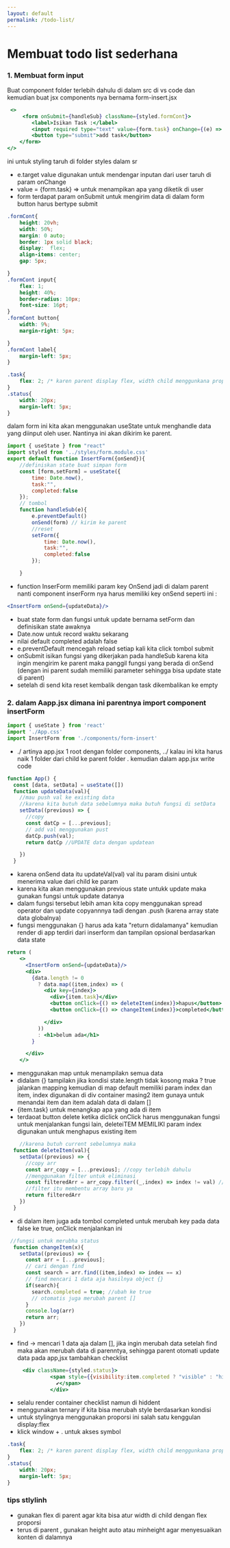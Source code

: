 ```yaml
---
layout: default
permalink: /todo-list/
---
```


# Membuat todo list sederhana
### 1. Membuat form input
Buat component folder terlebih dahulu di dalam src di vs code dan kemudian buat jsx components nya bernama form-insert.jsx
```jsx
 <>
     <form onSubmit={handleSub} className={styled.formCont}>
        <label>Isikan Task :</label>
        <input required type="text" value={form.task} onChange={(e) => setForm({...form,task:e.target.value})}/>
        <button type="submit">add task</button>
    </form>
</>
```
ini untuk styling taruh di folder styles dalam sr
- e.target value digunakan untuk mendengar inputan dari user taruh di param onChange
- value = {form.task} => untuk menampikan apa yang diketik di user
- form terdapat param onSubmit untuk mengirim data di dalam form button harus bertype submit
  
```css
.formCont{
    height: 20vh;
    width: 50%;
    margin: 0 auto;
    border: 1px solid black;
    display:  flex;
    align-items: center;
    gap: 5px;

}
.formCont input{
    flex: 1;
    height: 40%;
    border-radius: 10px;
    font-size: 16pt;
}
.formCont button{
    width: 9%;
    margin-right: 5px;

}
.formCont label{
    margin-left: 5px;
}
```
```css
.task{
    flex: 2; /* karen parent display flex, width child menggunkana proporsi menagatur width */
}
.status{
    width: 20px;
    margin-left: 5px;
}
```
dalam form ini kita akan menggunakan useState untuk menghandle data yang diinput oleh user. Nantinya ini akan dikirim ke parent. 
```jsx
import { useState } from "react"
import styled from '../styles/form.module.css'
export default function InsertForm({onSend}){
    //definiskan state buat simpan form
    const [form,setForm] = useState({
        time: Date.now(),
        task:"",
        completed:false
    });
    // tombol
    function handleSub(e){
        e.preventDefault()
        onSend(form) // kirim ke parent
        //reset
        setForm({
            time: Date.now(),
            task:"",
            completed:false
        });

    }
```
- function InserForm memiliki param key OnSend jadi di dalam parent nanti component inserForm nya harus memiliki key onSend seperti ini :
  
```jsx
<InsertForm onSend={updateData}/>
```
- buat state form dan fungsi untuk update bernama setForm dan definisikan state awaknya
- Date.now untuk record waktu sekarang
- nilai default completed adalah false
- e.preventDefault mencegah reload setiap kali kita click tombol submit
- onSubmit isikan fungsi yang dikerjakan pada handleSub karena kita ingin mengirim ke parent maka panggil fungsi yang berada di onSend (dengan ini parent sudah memiliki parameter sehingga bisa update state di parent)
- setelah di send kita reset kembalik dengan task dikembalikan ke empty

### 2. dalam Aapp.jsx dimana ini parentnya import component insertForm

```jsx
import { useState } from 'react'
import './App.css'
import InsertForm from './components/form-insert'
```
- ./ artinya app.jsx 1 root dengan folder components, ../ kalau ini kita harus naik 1 folder dari child ke parent folder .
kemudian dalam app.jsx write code
```jsx
function App() {
  const [data, setData] = useState([])
  function updateData(val){
    //mau push val ke existing data
    //karena kita butuh data sebelumnya maka butuh fungsi di setData
    setData((previous) => {
      //copy
      const datCp = [...previous];
      // add val menggunakan pust
      datCp.push(val);
      return datCp //UPDATE data dengan updatean

    })
  }
```
- karena onSend data itu updateVal(val) val itu param disini untuk menerima value dari child ke param
- karena kita akan menggunakan previous state untukk update maka gunakan fungsi untuk update datanya 
- dalam fungsi tersebut lebih aman kita copy menggunakan spread operator dan update copyannnya tadi dengan .push (karena array state data globalnya)
- fungsi menggunakan {} harus ada kata "return didalamanya"
kemudian render di app terdiri dari inserform dan tampilan opsional berdasarkan data state
```.jsx
return (
    <>
      <InsertForm onSend={updateData}/>
      <div>
        {data.length != 0 
          ? data.map((item,index) => (
            <div key={index}>
              <div>{item.task}</div>
              <button onClick={() => deleteItem(index)}>hapus</button>
              <button onClick={() => changeItem(index)}>completed</button>

            </div>
          ))
          : <h1>belum ada</h1>
        }

      </div>
    </>
```
- menggunakan map untuk menampilakn semua data
-  didalam {} tampilakn jika kondisi state.length tidak kosong maka ? true jalankan mapping kemudian di map default memiliki param index dan item,  index digunakan di div container masing2 item gunaya untuk menandai item dan item adalah data di dalam []
- {item.task} untuk menangkap apa yang ada di item
- terdaoat button delete ketika diclick onClick harus menggunakan fungsi untuk menjalankan fungsi lain, deleteiTEM MEMILIKI param index digunakan untuk menghapus existing item
```jsx
    //karena butuh current sebelumnya maka
  function deleteItem(val){
    setData((previous) => {
      //copy arr
      const arr_copy = [...previous]; //copy terlebih dahulu
      //menggunakan filter untuk eliminasi
      const filteredArr = arr_copy.filter((_,index) => index != val) //menggunakan filter
      //filter itu membentu array baru ya
      return filteredArr
    })
  }
```
- di dalam item juga ada tombol completed untuk merubah key pada data false ke true, onClick menjalankan ini
```jsx
 //fungsi untuk merubha status
  function changeItem(x){
    setData((previous) => {
      const arr = [...previous];
      // cari dengan find
      const search = arr.find((item,index) => index == x)
      // find mencari 1 data aja hasilnya object {}
      if(search){
        search.completed = true; //ubah ke true
        // otomatis juga merubah parent []
      }
      console.log(arr)
      return arr;
    })
  }
```
- find -> mencari 1 data aja dalam [], jika ingin merubah data setelah find maka akan merubah data di parenntya, sehingga parent otomati update data
pada app,jsx tambahkan checklist
```jsx
     <div className={styled.status}>
              <span style={{visibility:item.completed ? "visible" : "hidden"}}>
                ✔</span>
              </div>
```
- selalu render container checklist namun di hiddent
- menggunakan ternary if kita bisa merubah style berdasarkan kondisi
- untuk stylingnya menggunakan proporsi ini salah satu kenggulan display:flex
- klick window + . untuk akses symbol
```css
.task{
    flex: 2; /* karen parent display flex, width child menggunkana proporsi menagatur width */
}
.status{
    width: 20px;
    margin-left: 5px;
}
```
### tips stlylinh
- gunakan flex di parent agar kita bisa atur width di child dengan flex proporsi
- terus di parent , gunakan height auto atau minheight agar menyesuaikan konten di dalamnya
